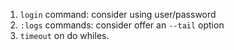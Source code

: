 1. `login` command: consider using user/password
2. `:logs` commands: consider offer an `--tail` option
3. `timeout` on do whiles.
